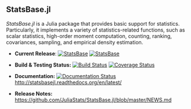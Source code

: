 ## StatsBase.jl

*StatsBase.jl* is a Julia package that provides basic support for statistics. Particularly, it implements a variety of statistics-related functions, such as scalar statistics, high-order moment computation, counting, ranking, covariances, sampling, and empirical density estimation.

- **Current Release**: 
  [![StatsBase](http://pkg.julialang.org/badges/StatsBase_0.4.svg)](http://pkg.julialang.org/?pkg=StatsBase&ver=0.4)
  [![StatsBase](http://pkg.julialang.org/badges/StatsBase_0.5.svg)](http://pkg.julialang.org/?pkg=StatsBase)
- **Build & Testing Status:**
  [![Build Status](https://travis-ci.org/JuliaStats/StatsBase.jl.svg?branch=master)](https://travis-ci.org/JuliaStats/StatsBase.jl)
  [![Coverage Status](https://coveralls.io/repos/JuliaStats/StatsBase.jl/badge.svg?branch=master)](https://coveralls.io/r/JuliaStats/StatsBase.jl?branch=master)

- **Documentation:** [![Documentation Status](https://readthedocs.org/projects/statsbasejl/badge/?version=latest)](https://readthedocs.org/projects/statsbasejl/?badge=latest) <http://statsbasejl.readthedocs.org/en/latest/>

- **Release Notes:** <https://github.com/JuliaStats/StatsBase.jl/blob/master/NEWS.md>
